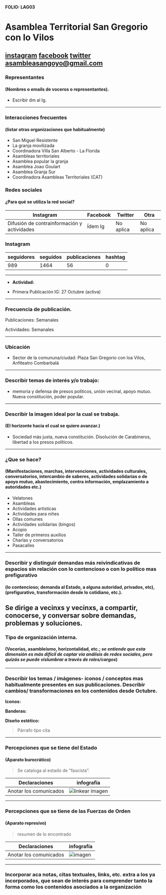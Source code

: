 #### FOLIO: LAG03
# Asamblea Territorial San Gregorio con lo Vilos

[instagram](https://www.instagram.com/asambleasangoyoconlosvilos/)
[facebook](https://www.facebook.com/asamblea.sangoyoconlosvilos.5)
[twitter]()
<asambleasangoyo@gmail.com>
---

### Representantes
#### (Nombres o emails de voceros o representantes).
* Escribir dm al Ig. 
---
### Interacciones frecuentes
#### (listar otras organizaciones que habitualmente)
* San Miguel Resistente 
* La granja movilizada 
* Coordinadora Villa San Alberto - La Florida
* Asambleas territoriales 
* Asamblea popular la granja
* Asamblea Joao Goulart 
* Asamblea Granja Sur 
* Coordinadora Asambleas Territoriales (CAT)

### Redes sociales
#### ¿Para qué se utiliza la red social?
| Instagram | Facebook | Twitter | Otra 
|---|---|---|---|
|Difusión de contrainformación y actividades|Ídem Ig|No aplica| No aplica|

### **Instagram**
| seguidores | seguidos | publicaciones | hashtag 
|---|---|---|---|
|989|1464|56| 0

---

* **Actividad:**   

* Primera Publicación IG: 27 Octubre (activa)

---
### Frecuencia de publicación.

Publicaciones: Semanales
 
Actividades: Semanales 

---
### Ubicación
* Sector de la comununa/ciudad: Plaza San Gregorio con loa Vilos, Anfiteatro Combarbalá
---
### Describir temas de interés y/o trabajo: 
* memoria y defensa de presos políticos, unión vecinal, apoyo mutuo. Nueva constitución, poder popular.

---
### Describir la imagen ideal por la cual se trabaja.
#### (El horizonte hacia el cual se quiere avanzar.)
* Sociedad más justa, nueva constitución. Disolución de Carabineros, libertad a los presos políticos. 
---
### ¿Que se hace?
#### (Manifestaciones, marchas, intervenciones, actividades culturales, conversatorios, intercambio de saberes, actividades solidarias o de apoyo mutuo, abastecimiento, contra información, emplazamiento a autoridades etc.)
* Velatones
* Asambleas 
* Actividades artísticas
* Actividades para niñes 
* Ollas comunes 
* Actividades solidarias (bingos)
* Acopio
* Taller de primeros auxilios
* Charlas y conversatorios
* Pasacalles 
---
### Describir y distinguir demandas más reivindicativas de espacios sin relación con lo contencioso o con lo político mas prefigurativo
#### (lo contencioso; demanda al Estado, a alguna autoridad, privados, etc), (prefigurativo, transformación desde lo cotidiano, etc.).
Se dirige a vecinxs y vecinxs, a compartir, conocerse, y conversar sobre demandas, problemas y soluciones. 
---
### Tipo de organización interna.
#### (Vocerías, asambleísmo, horizontalidad, etc.; *se entiende que esta dimensión es más difícil de captar vía análisis de redes sociales, pero quizás se puede vislumbrar a través de roles/cargos*)

---
### Describir los temas / imágenes- iconos / conceptos mas habitualmente presentes en sus publicaciones. Describir cambios/ transformaciones en los contenidos desde Octubre.

**Iconos:**

**Banderas:**

**Diseño estético:**

> Párrafo tipo cita 

---
### Percepciones que se tiene del Estado
#### (Aparato burocrático)
> Se cataloga al estado de "fascista". 

| Declaraciones | infografía | 
|---|---|
|Anotar los comunicados | ![linkear imagen]() |

---
### Percepciones que se tiene de las Fuerzas de Orden
#### (Aparato represivo)
> resumen de lo encontrado

| Declaraciones | infografía | 
|---|---|
|Anotar los comunicados | ![imagen]() |


---
### Incorporar aca notas, citas textuales, links, etc. extra a los ya incorporados, que sean de interés para comprender tanto la forma como los contenidos asociados a la organización
